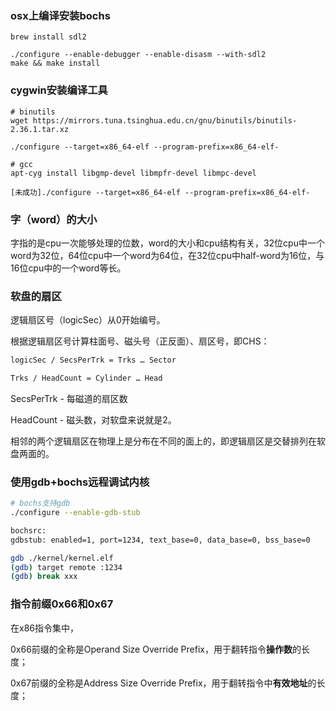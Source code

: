 ### osx上编译安装bochs
```
brew install sdl2

./configure --enable-debugger --enable-disasm --with-sdl2
make && make install
```

### cygwin安装编译工具
```
# binutils
wget https://mirrors.tuna.tsinghua.edu.cn/gnu/binutils/binutils-2.36.1.tar.xz

./configure --target=x86_64-elf --program-prefix=x86_64-elf-

# gcc
apt-cyg install libgmp-devel libmpfr-devel libmpc-devel

[未成功]./configure --target=x86_64-elf --program-prefix=x86_64-elf-
```



### 字（word）的大小
字指的是cpu一次能够处理的位数，word的大小和cpu结构有关，32位cpu中一个word为32位，64位cpu中一个word为64位，在32位cpu中half-word为16位，与16位cpu中的一个word等长。



### 软盘的扇区

逻辑扇区号（logicSec）从0开始编号。

根据逻辑扇区号计算柱面号、磁头号（正反面）、扇区号，即CHS：

```bash
logicSec / SecsPerTrk = Trks … Sector

Trks / HeadCount = Cylinder … Head
```

SecsPerTrk - 每磁道的扇区数

HeadCount - 磁头数，对软盘来说就是2。

相邻的两个逻辑扇区在物理上是分布在不同的面上的，即逻辑扇区是交替排列在软盘两面的。

### 使用gdb+bochs远程调试内核
```bash
# bochs支持gdb
./configure --enable-gdb-stub

bochsrc:
gdbstub: enabled=1, port=1234, text_base=0, data_base=0, bss_base=0

gdb ./kernel/kernel.elf
(gdb) target remote :1234
(gdb) break xxx
```

### 指令前缀0x66和0x67
在x86指令集中，

0x66前缀的全称是Operand Size Override Prefix，用于翻转指令**操作数**的长度；

0x67前缀的全称是Address Size Override Prefix，用于翻转指令中**有效地址**的长度；
